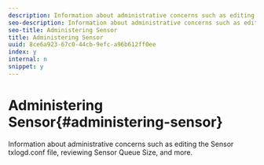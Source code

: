 ```yaml
---
description: Information about administrative concerns such as editing the Sensor txlogd.conf file, reviewing Sensor Queue Size, and more.
seo-description: Information about administrative concerns such as editing the Sensor txlogd.conf file, reviewing Sensor Queue Size, and more.
seo-title: Administering Sensor
title: Administering Sensor
uuid: 8ce6a923-67c0-44cb-9efc-a96b612ff0ee
index: y
internal: n
snippet: y
---
```


# Administering Sensor{#administering-sensor}

Information about administrative concerns such as editing the Sensor txlogd.conf file, reviewing Sensor Queue Size, and more.

